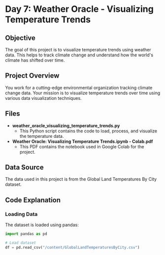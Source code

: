 # Day 7: Weather Oracle - Visualizing Temperature Trends

## Objective
The goal of this project is to visualize temperature trends using weather data. This helps to track climate change and understand how the world's climate has shifted over time.

## Project Overview
You work for a cutting-edge environmental organization tracking climate change data. Your mission is to visualize temperature trends over time using various data visualization techniques.

## Files
- **weather_oracle_visualizing_temperature_trends.py**
  - This Python script contains the code to load, process, and visualize the temperature data.
- **Weather Oracle: Visualizing Temperature Trends.ipynb - Colab.pdf**
  - This PDF contains the notebook used in Google Colab for the project.

## Data Source
The data used in this project is from the Global Land Temperatures By City dataset. 

## Code Explanation
### Loading Data
The dataset is loaded using pandas:
```python
import pandas as pd

# Load dataset
df = pd.read_csv("/content/GlobalLandTemperaturesByCity.csv")
